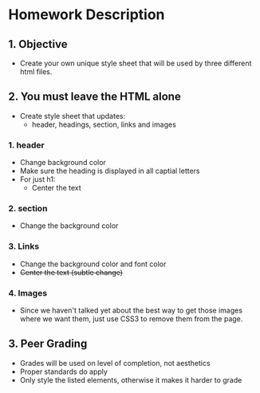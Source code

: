 # Homework Description

## 1. Objective
* Create your own unique style sheet that will be used by three different html files.

## 2. You must leave the HTML alone
* Create style sheet that updates:
    * header, headings, section, links and images

### 1. header
* Change background color
* Make sure the heading is displayed in all captial letters
* For just h1:
    * Center the text

### 2. section
* Change the background color

### 3. Links
* Change the background color and font color
* ~~Center the text (subtle change)~~

### 4. Images
* Since we haven't talked yet about the best way to get those images where we want them, just use CSS3 to remove them from the page. 

## 3. Peer Grading
* Grades will be used on level of completion, not aesthetics
* Proper standards do apply
* Only style the listed elements, otherwise it makes it harder to grade